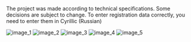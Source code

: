 The project was made according to technical specifications. Some decisions are subject to change.
To enter registration data correctly, you need to enter them in Cyrillic (Russian)

![image_1](https://github.com/serSosochny/OnlineShop/assets/81870716/c9c069cf-fabd-44dd-af13-e7990481f8b3)
![image_2](https://github.com/serSosochny/OnlineShop/assets/81870716/9c37fe37-4788-4ec0-8615-e478491c7fb0)
![image_3](https://github.com/serSosochny/OnlineShop/assets/81870716/1eb2afdb-28dc-4afd-9503-43aaadb55b9b)
![image_4](https://github.com/serSosochny/OnlineShop/assets/81870716/ca6ef617-9a2e-4d4d-9d4a-fcc980a93921)
![image_5](https://github.com/serSosochny/OnlineShop/assets/81870716/69744d12-729d-4abb-8a5d-256f0608e0f7)
